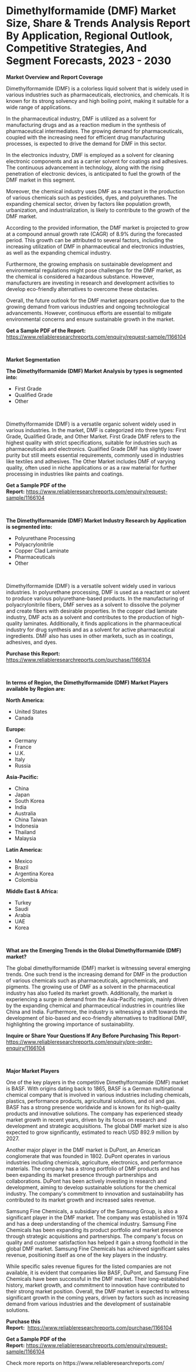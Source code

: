 <p><h1>Dimethylformamide (DMF) Market Size, Share & Trends Analysis Report By Application, Regional Outlook, Competitive Strategies, And Segment Forecasts, 2023 - 2030</h1></p><p><strong>Market Overview and Report Coverage</strong></p>
<p><p>Dimethylformamide (DMF) is a colorless liquid solvent that is widely used in various industries such as pharmaceuticals, electronics, and chemicals. It is known for its strong solvency and high boiling point, making it suitable for a wide range of applications.</p><p>In the pharmaceutical industry, DMF is utilized as a solvent for manufacturing drugs and as a reaction medium in the synthesis of pharmaceutical intermediates. The growing demand for pharmaceuticals, coupled with the increasing need for efficient drug manufacturing processes, is expected to drive the demand for DMF in this sector.</p><p>In the electronics industry, DMF is employed as a solvent for cleaning electronic components and as a carrier solvent for coatings and adhesives. The continuous advancement in technology, along with the rising penetration of electronic devices, is anticipated to fuel the growth of the DMF market in this segment.</p><p>Moreover, the chemical industry uses DMF as a reactant in the production of various chemicals such as pesticides, dyes, and polyurethanes. The expanding chemical sector, driven by factors like population growth, urbanization, and industrialization, is likely to contribute to the growth of the DMF market.</p><p>According to the provided information, the DMF market is projected to grow at a compound annual growth rate (CAGR) of 8.9% during the forecasted period. This growth can be attributed to several factors, including the increasing utilization of DMF in pharmaceutical and electronics industries, as well as the expanding chemical industry.</p><p>Furthermore, the growing emphasis on sustainable development and environmental regulations might pose challenges for the DMF market, as the chemical is considered a hazardous substance. However, manufacturers are investing in research and development activities to develop eco-friendly alternatives to overcome these obstacles.</p><p>Overall, the future outlook for the DMF market appears positive due to the growing demand from various industries and ongoing technological advancements. However, continuous efforts are essential to mitigate environmental concerns and ensure sustainable growth in the market.</p></p>
<p><strong>Get a Sample PDF of the Report:</strong> <a href="https://www.reliableresearchreports.com/enquiry/request-sample/1166104">https://www.reliableresearchreports.com/enquiry/request-sample/1166104</a></p>
<p>&nbsp;</p>
<p><strong>Market Segmentation</strong></p>
<p><strong>The Dimethylformamide (DMF) Market Analysis by types is segmented into:</strong></p>
<p><ul><li>First Grade</li><li>Qualified Grade</li><li>Other</li></ul></p>
<p>&nbsp;</p>
<p><p>Dimethylformamide (DMF) is a versatile organic solvent widely used in various industries. In the market, DMF is categorized into three types: First Grade, Qualified Grade, and Other Market. First Grade DMF refers to the highest quality with strict specifications, suitable for industries such as pharmaceuticals and electronics. Qualified Grade DMF has slightly lower purity but still meets essential requirements, commonly used in industries like textiles and adhesives. The Other Market includes DMF of varying quality, often used in niche applications or as a raw material for further processing in industries like paints and coatings.</p></p>
<p><strong>Get a Sample PDF of the Report:</strong>&nbsp;<a href="https://www.reliableresearchreports.com/enquiry/request-sample/1166104">https://www.reliableresearchreports.com/enquiry/request-sample/1166104</a></p>
<p>&nbsp;</p>
<p><strong>The Dimethylformamide (DMF) Market Industry Research by Application is segmented into:</strong></p>
<p><ul><li>Polyurethane Processing</li><li>Polyacrylonitrile</li><li>Copper Clad Laminate</li><li>Pharmaceuticals</li><li>Other</li></ul></p>
<p>&nbsp;</p>
<p><p>Dimethylformamide (DMF) is a versatile solvent widely used in various industries. In polyurethane processing, DMF is used as a reactant or solvent to produce various polyurethane-based products. In the manufacturing of polyacrylonitrile fibers, DMF serves as a solvent to dissolve the polymer and create fibers with desirable properties. In the copper clad laminate industry, DMF acts as a solvent and contributes to the production of high-quality laminates. Additionally, it finds applications in the pharmaceutical industry for drug synthesis and as a solvent for active pharmaceutical ingredients. DMF also has uses in other markets, such as in coatings, adhesives, and dyes.</p></p>
<p><strong>Purchase this Report:</strong>&nbsp; <a href="https://www.reliableresearchreports.com/purchase/1166104">https://www.reliableresearchreports.com/purchase/1166104</a></p>
<p>&nbsp;</p>
<p><strong>In terms of Region, the Dimethylformamide (DMF) Market Players available by Region are:</strong></p>
<p>
    <p> <strong> North America: </strong>
        <ul>
            <li>United States</li>
            <li>Canada</li>
        </ul>
        </p> 
    <p> <strong> Europe: </strong>
        <ul>
            <li>Germany</li>
            <li>France</li>
            <li>U.K.</li>
            <li>Italy</li>
            <li>Russia</li>
        </ul>
        </p> 
    <p> <strong> Asia-Pacific: </strong>
        <ul>
            <li>China</li>
            <li>Japan</li>
            <li>South Korea</li>
            <li>India</li>
            <li>Australia</li>
            <li>China Taiwan</li>
            <li>Indonesia</li>
            <li>Thailand</li>
            <li>Malaysia</li>
        </ul>
        </p> 
    <p> <strong> Latin America: </strong>
        <ul>
            <li>Mexico</li>
            <li>Brazil</li>
            <li>Argentina Korea</li>
            <li>Colombia</li>
        </ul>
        </p> 
    <p> <strong> Middle East & Africa: </strong>
        <ul>
            <li>Turkey</li>
            <li>Saudi</li>
            <li>Arabia</li>
            <li>UAE</li>
            <li>Korea</li>
        </ul>
    </p>
    </p>
<p>&nbsp;</p>
<p><strong>What are the Emerging Trends in the Global Dimethylformamide (DMF) market?</strong></p>
<p><p>The global dimethylformamide (DMF) market is witnessing several emerging trends. One such trend is the increasing demand for DMF in the production of various chemicals such as pharmaceuticals, agrochemicals, and pigments. The growing use of DMF as a solvent in the pharmaceutical industry has also fueled its market growth. Additionally, the market is experiencing a surge in demand from the Asia-Pacific region, mainly driven by the expanding chemical and pharmaceutical industries in countries like China and India. Furthermore, the industry is witnessing a shift towards the development of bio-based and eco-friendly alternatives to traditional DMF, highlighting the growing importance of sustainability.</p></p>
<p><strong>Inquire or Share Your Questions If Any Before Purchasing This Report</strong>- <a href="https://www.reliableresearchreports.com/enquiry/pre-order-enquiry/1166104">https://www.reliableresearchreports.com/enquiry/pre-order-enquiry/1166104</a></p>
<p>&nbsp;</p>
<p><strong>Major Market Players</strong></p>
<p><p>One of the key players in the competitive Dimethylformamide (DMF) market is BASF. With origins dating back to 1865, BASF is a German multinational chemical company that is involved in various industries including chemicals, plastics, performance products, agricultural solutions, and oil and gas. BASF has a strong presence worldwide and is known for its high-quality products and innovative solutions. The company has experienced steady market growth in recent years, driven by its focus on research and development and strategic acquisitions. The global DMF market size is also expected to grow significantly, estimated to reach USD 892.9 million by 2027.</p><p>Another major player in the DMF market is DuPont, an American conglomerate that was founded in 1802. DuPont operates in various industries including chemicals, agriculture, electronics, and performance materials. The company has a strong portfolio of DMF products and has been expanding its market presence through partnerships and collaborations. DuPont has been actively investing in research and development, aiming to develop sustainable solutions for the chemical industry. The company's commitment to innovation and sustainability has contributed to its market growth and increased sales revenue.</p><p>Samsung Fine Chemicals, a subsidiary of the Samsung Group, is also a significant player in the DMF market. The company was established in 1974 and has a deep understanding of the chemical industry. Samsung Fine Chemicals has been expanding its product portfolio and market presence through strategic acquisitions and partnerships. The company's focus on quality and customer satisfaction has helped it gain a strong foothold in the global DMF market. Samsung Fine Chemicals has achieved significant sales revenue, positioning itself as one of the key players in the industry.</p><p>While specific sales revenue figures for the listed companies are not available, it is evident that companies like BASF, DuPont, and Samsung Fine Chemicals have been successful in the DMF market. Their long-established history, market growth, and commitment to innovation have contributed to their strong market position. Overall, the DMF market is expected to witness significant growth in the coming years, driven by factors such as increasing demand from various industries and the development of sustainable solutions.</p></p>
<p><strong>Purchase this Report:</strong>&nbsp;&nbsp;<a href="https://www.reliableresearchreports.com/purchase/1166104">https://www.reliableresearchreports.com/purchase/1166104</a></p>
<p></p>
<p><strong>Get a Sample PDF of the Report:</strong>&nbsp;<a href="https://www.reliableresearchreports.com/enquiry/request-sample/1166104">https://www.reliableresearchreports.com/enquiry/request-sample/1166104</a></p>
<p>Check more reports on https://www.reliableresearchreports.com/</p>